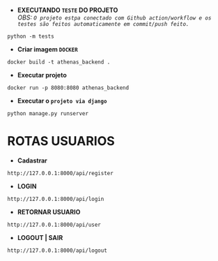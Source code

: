 - **EXECUTANDO `TESTE` DO PROJETO**<br>
*OBS: `O projeto estpa conectado com Github action/workflow e os testes são feitos automaticamente em commit/push feito.`*
```
python -m tests
```

- **Criar imagem `DOCKER`**
```
docker build -t athenas_backend .
```

- **Executar projeto**
```
docker run -p 8080:8080 athenas_backend
```

- **Executar o `projeto via django`**
```
python manage.py runserver
```

# ROTAS USUARIOS
- **Cadastrar**
```
http://127.0.0.1:8000/api/register
```

- **LOGIN**
```
http://127.0.0.1:8000/api/login
```

- **RETORNAR USUARIO**
```
http://127.0.0.1:8000/api/user
```

- **LOGOUT | SAIR**
```
http://127.0.0.1:8000/api/logout
```